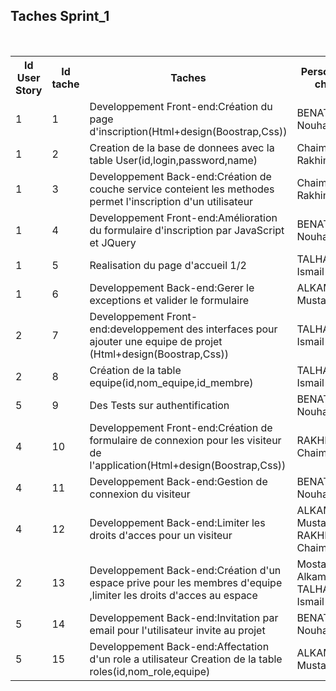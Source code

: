 ﻿
 <h2>Taches Sprint_1</h2></br>

<table style="width:100%">
<tr>
	<th>Id User Story</th>
	<th>Id tache</th>
	<th>Taches</th> 
	<th>Personne en charge</th>
	<th>Etat </th>
</tr>
<tr>
	<td>1</td>
	<td>1</td>
	<td>Developpement Front-end:Création du page d'inscription(Html+design(Boostrap,Css))</td> 
	<td>BENATHMANE Nouhaila</td>
	<td>Done</td>
</tr>

<tr>
	<td>1</td>
	<td>2</td>
	<td>Creation de la base de donnees avec la table User(id,login,password,name)</td> 
	<td>Chaimae Rakhim</td>
	<td>Done</td>
</tr>

<tr>
	<td>1</td>
	<td>3</td>
	<td>Developpement Back-end:Création de couche service conteient les methodes permet l'inscription d'un utilisateur </td> 
	<td>Chaimae Rakhim </td>
	<td>Done</td>
</tr>

<tr>
	<td>1</td>
	<td>4</td>
	<td>Developpement Front-end:Amélioration du formulaire d'inscription par JavaScript et JQuery </td> 
	<td>BENATHMANE Nouhaila</td>
	<td>Done</td>
</tr>
<tr>
	<td>1</td>
	<td>5</td>
	<td>Realisation du page d'accueil 1/2 </td>
	<td>TALHAOUI Ismail</td>
	<td>Done</td>
</tr>
<tr>
	<td>1</td>
	<td>6</td>
	<td>Developpement Back-end:Gerer le exceptions et valider le formulaire </td> 
	<td> ALKAMA Mustapha</td>
	<td>Done</td>
</tr>
<tr>
	<td>2</td>
	<td>7</td>
	<td>Developpement Front-end:developpement des interfaces pour ajouter une equipe de projet (Html+design(Boostrap,Css))</td>
	<td> TALHAOUI Ismail</td>
	<td>Done</td>
</tr>
<tr>
	<td>2</td>
	<td>8</td>
	<td>Création de la table equipe(id,nom_equipe,id_membre)</td>
	<td> TALHAOUI Ismail</td>
	<td>Done</td>
</tr>


<tr>
	<td>5</td>
	<td>9</td>
	<td>Des Tests sur authentification </td>
	<td>BENATHMANE Nouhaila</td>
	<td>Done</td>
</tr>


<tr>
	<td>4</td>
	<td>10</td>
	<td>Developpement Front-end:Création de formulaire de connexion pour les visiteur de l'application(Html+design(Boostrap,Css)) </td>
	<td>RAKHIM Chaimae</td>
	<td>Done</td>
</tr>

<tr>
	<td>4</td>
	<td>11</td>
	<td>Developpement Back-end:Gestion de connexion du visiteur</td>
	<td>BENATHMANE Nouhaila</td>
	<td>Done</td>
</tr>

<tr>
	<td>4</td>
	<td>12</td>
	<td>Developpement Back-end:Limiter les droits d'acces pour un visiteur</td>
	<td> ALKAMA Mustapha</br>RAKHIM Chaimae</td>
	<td>Done</td>
</tr>


<tr>
	<td>2</td>
	<td>13</td>
	<td>Developpement Back-end:Création d'un espace prive pour les membres d'equipe ,limiter les droits d'acces au espace</td>
	<td>Mostafa Alkama</br>TALHAOUI Ismail</td>
	<td>Moved to Sprint 2</td>
</tr>

 <tr>
 	<td>5</td>
	<td>14</td>
 	<td>Developpement Back-end:Invitation par email pour l'utilisateur invite au projet</td>
 	<td>BENATHMANE Nouhaila</td>
	<td>Progess....</td>
 </tr>
 
<tr>
	<td>5</td>
	<td>15</td>
	<td>Developpement Back-end:Affectation d'un role a utilisateur Creation de la table roles(id,nom_role,equipe)</td>
	<td>ALKAMA Mustapha</td>
	<td>Moved to Sprint 2</td>
</tr>




</table>
